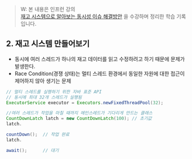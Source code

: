 > W: 본 내용은 인프런 강의  
> [재고 시스템으로 알아보는 동시성 이슈 해결방안](https://www.inflearn.com/course/동시성이슈-재고시스템) 을 수강하며 정리한 학습 기록입니다.

## 2. 재고 시스템 만들어보기

- 동시에 여러 스레드가 하나의 재고 데이터를 읽고 수정하려고 하기 때문에 문제가 발생한다.
- Race Condition(경쟁 상태)는 멀티 스레드 환경에서 동일한 자원에 대한 접근이 제어하지 않아 생기는 문제

```java
// 멀티 스레드를 실행하기 위한 자바 표준 API
// 동시에 최대 32개 스레드가 실행됨
ExecutorService executor = Executors.newFixedThreadPool(32);

//여러 스레드가 작업을 마칠 때까지 메인스레드가 기다리게 만드는 클래스
CountDownLatch latch = new CountDownLatch(100); // 초기값
latch.

countDown();  // 작업 완료
latch.

await();      // 대기
```
